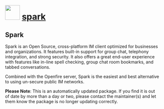 # <img src="https://cdn.jsdelivr.net/gh/mkevenaar/chocolatey-packages@f6c41139d3f0dc5d0bef6076b3de43e1508b4c3a/icons/spark.png" width="48" height="48"/> [spark](https://community.chocolatey.org/packages/spark)

## Spark

Spark is an Open Source, cross-platform IM client optimized for businesses and organizations. It features built-in support for group chat, telephony integration, and strong security. It also offers a great end-user experience with features like in-line spell checking, group chat room bookmarks, and tabbed conversations.

Combined with the Openfire server, Spark is the easiest and best alternative to using un-secure public IM networks.

**Please Note**: This is an automatically updated package. If you find it is
out of date by more than a day or two, please contact the maintainer(s) and
let them know the package is no longer updating correctly.
